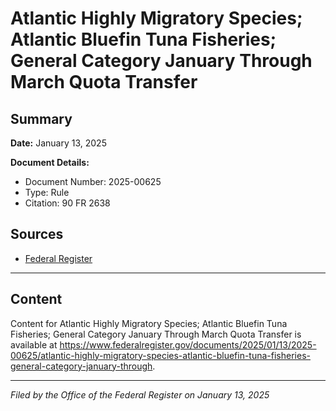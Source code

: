 # Atlantic Highly Migratory Species; Atlantic Bluefin Tuna Fisheries; General Category January Through March Quota Transfer

## Summary

**Date:** January 13, 2025

**Document Details:**
- Document Number: 2025-00625
- Type: Rule
- Citation: 90 FR 2638

## Sources
- [Federal Register](https://www.federalregister.gov/documents/2025/01/13/2025-00625/atlantic-highly-migratory-species-atlantic-bluefin-tuna-fisheries-general-category-january-through)

---

## Content

Content for Atlantic Highly Migratory Species; Atlantic Bluefin Tuna Fisheries; General Category January Through March Quota Transfer is available at https://www.federalregister.gov/documents/2025/01/13/2025-00625/atlantic-highly-migratory-species-atlantic-bluefin-tuna-fisheries-general-category-january-through.

---

*Filed by the Office of the Federal Register on January 13, 2025*
